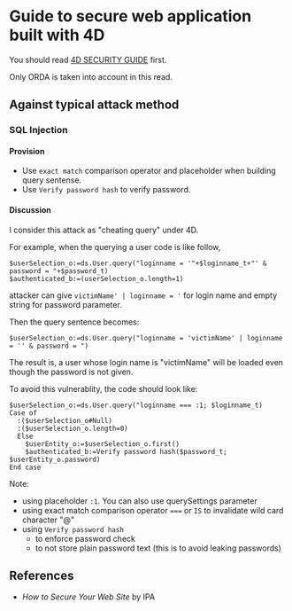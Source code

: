 # Guide to secure web application built with 4D

You should read [4D SECURITY GUIDE](https://blog.4d.com/4d-security-guide/) first.

Only ORDA is taken into account in this read.

## Against typical attack method

### SQL Injection

#### Provision

- Use `exact match` comparison operator and placeholder when building query sentense.
- Use `Verify password hash` to verify password.

#### Discussion

I consider this attack as "cheating query" under 4D.

For example, when the querying a user code is like follow,
```4D
$userSelection_o:=ds.User.query("loginname = '"+$loginname_t+"' & password = "+$password_t)
$authenticated_b:=(userSelection_o.length=1)
```

attacker can give `victimName' | loginname = '` for login name and empty string for password parameter.

Then the query sentence becomes:

```4D
$userSelection_o:=ds.User.query("loginname = 'victimName' | loginname = '' & password = ")
```

The result is, a user whose login name is "victimName" will be loaded even though the password is not given.

To avoid this vulnerablity, the code should look like:

```4D
$userSelection_o:=ds.User.query("loginname === :1; $loginname_t)
Case of
  :($userSelection_o#Null)
  :($userSelection_o.length=0)
  Else
    $userEntity_o:=$userSelection_o.first()
    $authenticated_b:=Verify password hash($password_t; $userEntity_o.password)
End case
```

Note:
- using placeholder `:1`. You can also use querySettings parameter
- using exact match comparison operator `===` or `IS` to invalidate wild card character "@"
- using `Verify password hash`
  - to enforce password check
  - to not store plain password text (this is to avoid leaking passwords)


## References

- <cite><a src="https://www.ipa.go.jp/security/vuln/websecurity.html">How to Secure Your Web Site</a></cite> by IPA
